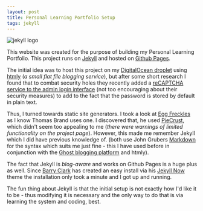 ```yaml
---
layout: post
title: Personal Learning Portfolio Setup
tags: jekyll
---
```


![jekyll logo](https://dl.dropboxusercontent.com/u/259275/blog/images/jekyll-logo-transparent.png)

This website was created for the purpose of building my Personal Learning Portfolio. This project runs on [Jekyll](http://jekyllrb.com/) and hosted on [Github Pages](https://pages.github.com/).

The initial idea was to host this project on my [DigitalOcean droplet](http://www.muranddesign.com/) using [htmly](https://www.htmly.com/) (*a small flat file blogging service*), but after some short research I found that to combat security holes they recently added a [reCAPTCHA service to the admin login interface](https://www.htmly.com/2014/12/htmly-version-24-security) (not too encouraging about their security measures) to add to the fact that the password is stored by default in plain text. 

Thus, I turned towards static site generators. I took a look at [Egg Freckles](http://eggfreckles.net/) as I know Thomas Brand uses one. I discovered that, he used [PieCrust](http://bolt80.com/piecrust/), which didn't seem too appealing to me (*there were warnings of limited functionality on the project page*). However, this made me remember Jekyll which I did have previous knowledge of. (both use John Grubers [Markdown](http://daringfireball.net/projects/markdown/) for the syntax which suits me just fine - this I have used before in conjunction with the [Ghost blogging platform](https://ghost.org/) and htmly). 

The fact that Jekyll is *blog-aware* and works on Github Pages is a huge plus as well. Since [Barry Clark](http://www.barryclark.co/) has created an easy install via his [Jekyll Now](https://github.com/barryclark/jekyll-now) theme the installation only took a minute and I got up and running.

The fun thing about Jekyll is that the initial setup is not exactly how I'd like it to be - thus modifying it is necessary and the only way to do that is via learning the system and coding, best.